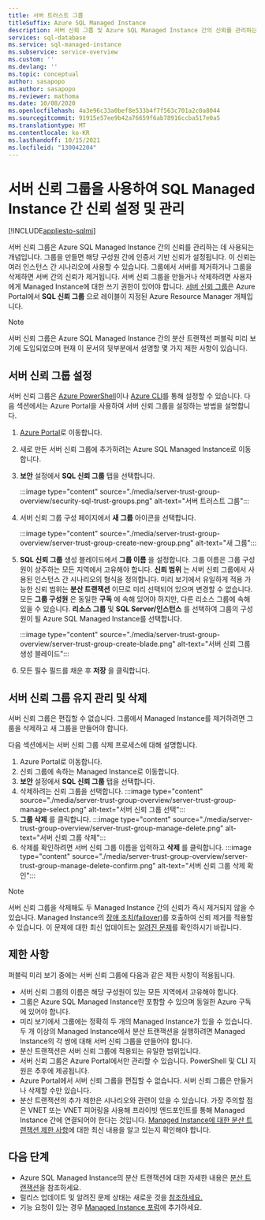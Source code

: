```yaml
---
title: 서버 트러스트 그룹
titleSuffix: Azure SQL Managed Instance
description: 서버 신뢰 그룹 및 Azure SQL Managed Instance 간의 신뢰를 관리하는 방법에 대해 알아봅니다.
services: sql-database
ms.service: sql-managed-instance
ms.subservice: service-overview
ms.custom: ''
ms.devlang: ''
ms.topic: conceptual
author: sasapopo
ms.author: sasapopo
ms.reviewer: mathoma
ms.date: 10/08/2020
ms.openlocfilehash: 4a3e96c33a0bef8e533b4f7f563c701a2c0a8044
ms.sourcegitcommit: 91915e57ee9b42a76659f6ab78916ccba517e0a5
ms.translationtype: MT
ms.contentlocale: ko-KR
ms.lasthandoff: 10/15/2021
ms.locfileid: "130042204"
---
```

# <a name="use-server-trust-groups-to-set-up-and-manage-trust-between-sql-managed-instances"></a>서버 신뢰 그룹을 사용하여 SQL Managed Instance 간 신뢰 설정 및 관리
[!INCLUDE[appliesto-sqlmi](../includes/appliesto-sqlmi.md)]

서버 신뢰 그룹은 Azure SQL Managed Instance 간의 신뢰를 관리하는 데 사용되는 개념입니다. 그룹을 만들면 해당 구성원 간에 인증서 기반 신뢰가 설정됩니다. 이 신뢰는 여러 인스턴스 간 시나리오에 사용할 수 있습니다. 그룹에서 서버를 제거하거나 그룹을 삭제하면 서버 간의 신뢰가 제거됩니다. 서버 신뢰 그룹을 만들거나 삭제하려면 사용자에게 Managed Instance에 대한 쓰기 권한이 있어야 합니다.
[서버 신뢰 그룹](/azure/templates/microsoft.sql/allversions)은 Azure Portal에서 **SQL 신뢰 그룹** 으로 레이블이 지정된 Azure Resource Manager 개체입니다.

> [!NOTE]
> 서버 신뢰 그룹은 Azure SQL Managed Instance 간의 분산 트랜잭션 퍼블릭 미리 보기에 도입되었으며 현재 이 문서의 뒷부분에서 설명할 몇 가지 제한 사항이 있습니다.

## <a name="server-trust-group-setup"></a>서버 신뢰 그룹 설정

서버 신뢰 그룹은 [Azure PowerShell](/powershell/module/az.sql/new-azsqlservertrustgroup)이나 [Azure CLI](/cli/azure/sql/stg)를 통해 설정할 수 있습니다. 다음 섹션에서는 Azure Portal을 사용하여 서버 신뢰 그룹을 설정하는 방법을 설명합니다.

1. [Azure Portal](https://portal.azure.com/)로 이동합니다.

2. 새로 만든 서버 신뢰 그룹에 추가하려는 Azure SQL Managed Instance로 이동합니다.

3. **보안** 설정에서 **SQL 신뢰 그룹** 탭을 선택합니다.

   :::image type="content" source="./media/server-trust-group-overview/security-sql-trust-groups.png" alt-text="서버 트러스트 그룹":::

4. 서버 신뢰 그룹 구성 페이지에서 **새 그룹** 아이콘을 선택합니다.

   :::image type="content" source="./media/server-trust-group-overview/server-trust-group-create-new-group.png" alt-text="새 그룹":::

5. **SQL 신뢰 그룹** 생성 블레이드에서 **그룹 이름** 을 설정합니다. 그룹 이름은 그룹 구성원이 상주하는 모든 지역에서 고유해야 합니다. **신뢰 범위** 는 서버 신뢰 그룹에서 사용된 인스턴스 간 시나리오의 형식을 정의합니다. 미리 보기에서 유일하게 적용 가능한 신뢰 범위는 **분산 트랜잭션** 이므로 미리 선택되어 있으며 변경할 수 없습니다. 모든 **그룹 구성원** 은 동일한 **구독** 에 속해 있어야 하지만, 다른 리소스 그룹에 속해 있을 수 있습니다. **리소스 그룹** 및 **SQL Server/인스턴스** 를 선택하여 그룹의 구성원이 될 Azure SQL Managed Instance를 선택합니다.

   :::image type="content" source="./media/server-trust-group-overview/server-trust-group-create-blade.png" alt-text="서버 신뢰 그룹 생성 블레이드":::

6. 모든 필수 필드를 채운 후 **저장** 을 클릭합니다.

## <a name="server-trust-group-maintenance-and-deletion"></a>서버 신뢰 그룹 유지 관리 및 삭제

서버 신뢰 그룹은 편집할 수 없습니다. 그룹에서 Managed Instance를 제거하려면 그룹을 삭제하고 새 그룹을 만들어야 합니다.

다음 섹션에서는 서버 신뢰 그룹 삭제 프로세스에 대해 설명합니다. 
1. Azure Portal로 이동합니다.
2. 신뢰 그룹에 속하는 Managed Instance로 이동합니다.
3. **보안** 설정에서 **SQL 신뢰 그룹** 탭을 선택합니다.
4. 삭제하려는 신뢰 그룹을 선택합니다.
   :::image type="content" source="./media/server-trust-group-overview/server-trust-group-manage-select.png" alt-text="서버 신뢰 그룹 선택":::
5. **그룹 삭제** 를 클릭합니다.
   :::image type="content" source="./media/server-trust-group-overview/server-trust-group-manage-delete.png" alt-text="서버 신뢰 그룹 삭제":::
6. 삭제를 확인하려면 서버 신뢰 그룹 이름을 입력하고 **삭제** 를 클릭합니다.
   :::image type="content" source="./media/server-trust-group-overview/server-trust-group-manage-delete-confirm.png" alt-text="서버 신뢰 그룹 삭제 확인":::

> [!NOTE]
> 서버 신뢰 그룹을 삭제해도 두 Managed Instance 간의 신뢰가 즉시 제거되지 않을 수 있습니다. Managed Instance의 [장애 조치(failover)](/powershell/module/az.sql/Invoke-AzSqlInstanceFailover)를 호출하여 신뢰 제거를 적용할 수 있습니다. 이 문제에 대한 최신 업데이트는 [알려진 문제](../database/doc-changes-updates-release-notes.md?tabs=managed-instance#known-issues)를 확인하시기 바랍니다.

## <a name="limitations"></a>제한 사항

퍼블릭 미리 보기 중에는 서버 신뢰 그룹에 다음과 같은 제한 사항이 적용됩니다.
 * 서버 신뢰 그룹의 이름은 해당 구성원이 있는 모든 지역에서 고유해야 합니다.
 * 그룹은 Azure SQL Managed Instance만 포함할 수 있으며 동일한 Azure 구독에 있어야 합니다.
 * 미리 보기에서 그룹에는 정확히 두 개의 Managed Instance가 있을 수 있습니다. 두 개 이상의 Managed Instance에서 분산 트랜잭션을 실행하려면 Managed Instance의 각 쌍에 대해 서버 신뢰 그룹을 만들어야 합니다.
 * 분산 트랜잭션은 서버 신뢰 그룹에 적용되는 유일한 범위입니다.
 * 서버 신뢰 그룹은 Azure Portal에서만 관리할 수 있습니다. PowerShell 및 CLI 지원은 추후에 제공됩니다.
 * Azure Portal에서 서버 신뢰 그룹을 편집할 수 없습니다. 서버 신뢰 그룹은 만들거나 삭제할 수만 있습니다.
 * 분산 트랜잭션의 추가 제한은 시나리오와 관련이 있을 수 있습니다. 가장 주의할 점은 VNET 또는 VNET 피어링을 사용해 프라이빗 엔드포인트를 통해 Managed Instance 간에 연결되어야 한다는 것입니다. [Managed Instance에 대한 분산 트랜잭션 제한 사항](../database/elastic-transactions-overview.md#limitations)에 대한 최신 내용을 알고 있는지 확인해야 합니다.

## <a name="next-steps"></a>다음 단계

* Azure SQL Managed Instance의 분산 트랜잭션에 대한 자세한 내용은 [분산 트랜잭션](../database/elastic-transactions-overview.md)을 참조하세요.
* 릴리스 업데이트 및 알려진 문제 상태는 새로운 것을 [참조하세요.](doc-changes-updates-release-notes-whats-new.md)
* 기능 요청이 있는 경우 [Managed Instance 포럼](https://feedback.azure.com/forums/915676-sql-managed-instance)에 추가하세요.
